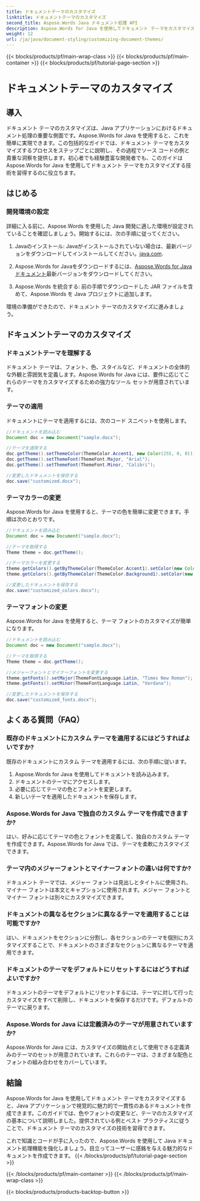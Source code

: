 ```yaml
---
title: ドキュメントテーマのカスタマイズ
linktitle: ドキュメントテーマのカスタマイズ
second_title: Aspose.Words Java ドキュメント処理 API
description: Aspose.Words for Java を使用してドキュメント テーマをカスタマイズする方法を学びます。この包括的なガイドでは、ステップバイステップの手順とソース コードの例が提供されます。
weight: 12
url: /ja/java/document-styling/customizing-document-themes/
---
```


{{< blocks/products/pf/main-wrap-class >}}
{{< blocks/products/pf/main-container >}}
{{< blocks/products/pf/tutorial-page-section >}}

# ドキュメントテーマのカスタマイズ


## 導入

ドキュメント テーマのカスタマイズは、Java アプリケーションにおけるドキュメント処理の重要な側面です。Aspose.Words for Java を使用すると、これを簡単に実現できます。この包括的なガイドでは、ドキュメント テーマをカスタマイズするプロセスをステップごとに説明し、その過程でソース コードの例と貴重な洞察を提供します。初心者でも経験豊富な開発者でも、このガイドは Aspose.Words for Java を使用してドキュメント テーマをカスタマイズする技術を習得するのに役立ちます。

## はじめる

### 開発環境の設定

詳細に入る前に、Aspose.Words を使用した Java 開発に適した環境が設定されていることを確認しましょう。開始するには、次の手順に従ってください。

1.  Javaのインストール: Javaがインストールされていない場合は、最新バージョンをダウンロードしてインストールしてください。[java.com](https://www.java.com/).

2.  Aspose.Words for Javaをダウンロードするには、[Aspose.Words for Java ドキュメント](https://reference.aspose.com/words/java/)最新バージョンをダウンロードしてください。

3. Aspose.Words を統合する: 前の手順でダウンロードした JAR ファイルを含めて、Aspose.Words を Java プロジェクトに追加します。

環境の準備ができたので、ドキュメント テーマのカスタマイズに進みましょう。

## ドキュメントテーマのカスタマイズ

### ドキュメントテーマを理解する

ドキュメント テーマは、フォント、色、スタイルなど、ドキュメントの全体的な外観と雰囲気を定義します。Aspose.Words for Java には、要件に応じてこれらのテーマをカスタマイズするための強力なツール セットが用意されています。

### テーマの適用

ドキュメントにテーマを適用するには、次のコード スニペットを使用します。

```java
//ドキュメントを読み込む
Document doc = new Document("sample.docx");

//テーマを適用する
doc.getTheme().setThemeColor(ThemeColor.Accent1, new Color(255, 0, 0));
doc.getTheme().setThemeFont(ThemeFont.Major, "Arial");
doc.getTheme().setThemeFont(ThemeFont.Minor, "Calibri");

//変更したドキュメントを保存する
doc.save("customized.docx");
```

### テーマカラーの変更

Aspose.Words for Java を使用すると、テーマの色を簡単に変更できます。手順は次のとおりです。

```java
//ドキュメントを読み込む
Document doc = new Document("sample.docx");

//テーマを取得する
Theme theme = doc.getTheme();

//テーマカラーを変更する
theme.getColors().getByThemeColor(ThemeColor.Accent1).setColor(new Color(0, 128, 255));
theme.getColors().getByThemeColor(ThemeColor.Background1).setColor(new Color(240, 240, 240));

//変更したドキュメントを保存する
doc.save("customized_colors.docx");
```

### テーマフォントの変更

Aspose.Words for Java を使用すると、テーマ フォントのカスタマイズが簡単になります。

```java
//ドキュメントを読み込む
Document doc = new Document("sample.docx");

//テーマを取得する
Theme theme = doc.getTheme();

//メジャーフォントとマイナーフォントを変更する
theme.getFonts().setMajor(ThemeFontLanguage.Latin, "Times New Roman");
theme.getFonts().setMinor(ThemeFontLanguage.Latin, "Verdana");

//変更したドキュメントを保存する
doc.save("customized_fonts.docx");
```

## よくある質問（FAQ）

### 既存のドキュメントにカスタム テーマを適用するにはどうすればよいですか?

既存のドキュメントにカスタム テーマを適用するには、次の手順に従います。

1. Aspose.Words for Java を使用してドキュメントを読み込みます。
2. ドキュメントのテーマにアクセスします。
3. 必要に応じてテーマの色とフォントを変更します。
4. 新しいテーマを適用したドキュメントを保存します。

### Aspose.Words for Java で独自のカスタム テーマを作成できますか?

はい、好みに応じてテーマの色とフォントを定義して、独自のカスタム テーマを作成できます。Aspose.Words for Java では、テーマを柔軟にカスタマイズできます。

### テーマ内のメジャーフォントとマイナーフォントの違いは何ですか?

ドキュメント テーマでは、メジャー フォントは見出しとタイトルに使用され、マイナー フォントは本文とキャプションに使用されます。メジャー フォントとマイナー フォントは別々にカスタマイズできます。

### ドキュメントの異なるセクションに異なるテーマを適用することは可能ですか?

はい、ドキュメントをセクションに分割し、各セクションのテーマを個別にカスタマイズすることで、ドキュメントのさまざまなセクションに異なるテーマを適用できます。

### ドキュメントのテーマをデフォルトにリセットするにはどうすればよいですか?

ドキュメントのテーマをデフォルトにリセットするには、テーマに対して行ったカスタマイズをすべて削除し、ドキュメントを保存するだけです。デフォルトのテーマに戻ります。

### Aspose.Words for Java には定義済みのテーマが用意されていますか?

Aspose.Words for Java には、カスタマイズの開始点として使用できる定義済みのテーマのセットが用意されています。これらのテーマは、さまざまな配色とフォントの組み合わせをカバーしています。

## 結論

Aspose.Words for Java を使用してドキュメント テーマをカスタマイズすると、Java アプリケーションで視覚的に魅力的で一貫性のあるドキュメントを作成できます。このガイドでは、色やフォントの変更など、テーマのカスタマイズの基本について説明しました。提供されている例とベスト プラクティスに従うことで、ドキュメント テーマのカスタマイズの技術を習得できます。

これで知識とコードが手に入ったので、Aspose.Words を使用して Java ドキュメント処理機能を強化しましょう。目立ってユーザーに感銘を与える魅力的なドキュメントを作成できます。
{{< /blocks/products/pf/tutorial-page-section >}}

{{< /blocks/products/pf/main-container >}}
{{< /blocks/products/pf/main-wrap-class >}}

{{< blocks/products/products-backtop-button >}}
